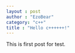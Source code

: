 ```yaml
---
layout : post
author : "EzoBear"
category: "c++"
title : "Hello c++++++!"
---
```

This is first post for test.
